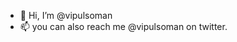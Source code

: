 - 👋 Hi, I’m @vipulsoman
- 📫 you can also reach me @vipulsoman on twitter.

<!---
vipulsoman/vipulsoman is a ✨ special ✨ repository because its `README.md` (this file) appears on your GitHub profile.
You can click the Preview link to take a look at your changes.
--->
